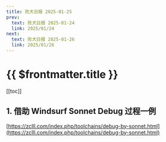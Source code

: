 ```yaml
---
title: 败犬日报 2025-01-25
prev:
  text: 败犬日报 2025-01-24
  link: 2025/01/24
next:
  text: 败犬日报 2025-01-26
  link: 2025/01/26
---
```


# {{ $frontmatter.title }}

[[toc]]

## 1. 借助 Windsurf Sonnet Debug 过程一例

[https://zclll.com/index.php/toolchains/debug-by-sonnet.html](https://zclll.com/index.php/toolchains/debug-by-sonnet.html)
